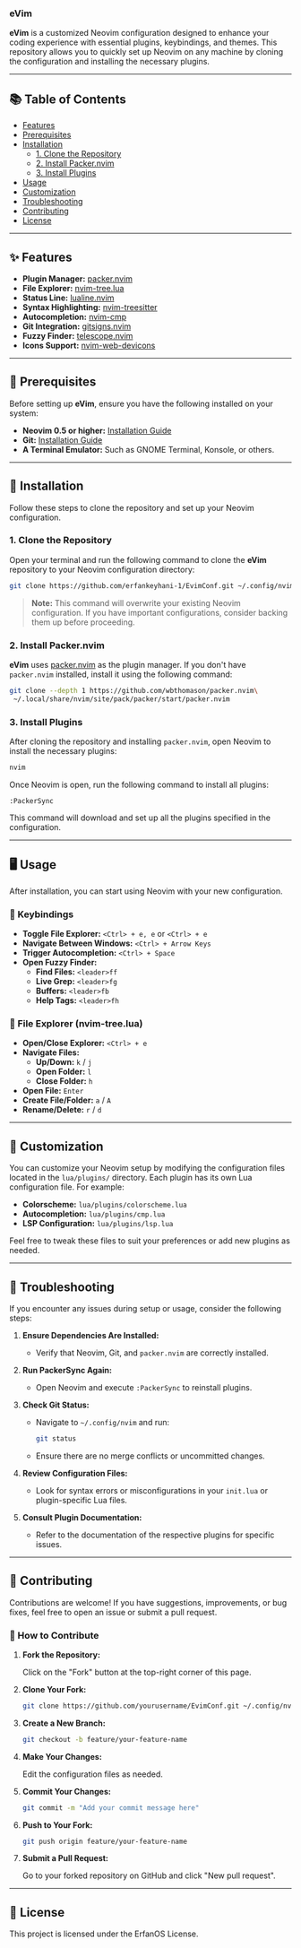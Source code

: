 ### eVim

**eVim** is a customized Neovim configuration designed to enhance your coding experience with essential plugins, keybindings, and themes. This repository allows you to quickly set up Neovim on any machine by cloning the configuration and installing the necessary plugins.

---

## 📚 Table of Contents

- [Features](#features)
- [Prerequisites](#prerequisites)
- [Installation](#installation)
  - [1. Clone the Repository](#1-clone-the-repository)
  - [2. Install Packer.nvim](#2-install-packernvim)
  - [3. Install Plugins](#3-install-plugins)
- [Usage](#usage)
- [Customization](#customization)
- [Troubleshooting](#troubleshooting)
- [Contributing](#contributing)
- [License](#license)

---

## ✨ Features

- **Plugin Manager:** [packer.nvim](https://github.com/wbthomason/packer.nvim)
- **File Explorer:** [nvim-tree.lua](https://github.com/kyazdani42/nvim-tree.lua)
- **Status Line:** [lualine.nvim](https://github.com/nvim-lualine/lualine.nvim)
- **Syntax Highlighting:** [nvim-treesitter](https://github.com/nvim-treesitter/nvim-treesitter)
- **Autocompletion:** [nvim-cmp](https://github.com/hrsh7th/nvim-cmp)
- **Git Integration:** [gitsigns.nvim](https://github.com/lewis6991/gitsigns.nvim)
- **Fuzzy Finder:** [telescope.nvim](https://github.com/nvim-telescope/telescope.nvim)
- **Icons Support:** [nvim-web-devicons](https://github.com/kyazdani42/nvim-web-devicons)

---

## 🔧 Prerequisites

Before setting up **eVim**, ensure you have the following installed on your system:

- **Neovim 0.5 or higher:** [Installation Guide](https://github.com/neovim/neovim/wiki/Installing-Neovim)
- **Git:** [Installation Guide](https://git-scm.com/book/en/v2/Getting-Started-Installing-Git)
- **A Terminal Emulator:** Such as GNOME Terminal, Konsole, or others.

---

## 🚀 Installation

Follow these steps to clone the repository and set up your Neovim configuration.

### 1. Clone the Repository

Open your terminal and run the following command to clone the **eVim** repository to your Neovim configuration directory:

```bash
git clone https://github.com/erfankeyhani-1/EvimConf.git ~/.config/nvim
```

> **Note:** This command will overwrite your existing Neovim configuration. If you have important configurations, consider backing them up before proceeding.

### 2. Install Packer.nvim

**eVim** uses [packer.nvim](https://github.com/wbthomason/packer.nvim) as the plugin manager. If you don't have `packer.nvim` installed, install it using the following command:

```bash
git clone --depth 1 https://github.com/wbthomason/packer.nvim\
 ~/.local/share/nvim/site/pack/packer/start/packer.nvim
```

### 3. Install Plugins

After cloning the repository and installing `packer.nvim`, open Neovim to install the necessary plugins:

```bash
nvim
```

Once Neovim is open, run the following command to install all plugins:

```vim
:PackerSync
```

This command will download and set up all the plugins specified in the configuration.

---

## 🖥 Usage

After installation, you can start using Neovim with your new configuration.

### 🔑 Keybindings

- **Toggle File Explorer:** `<Ctrl> + e, e` or `<Ctrl> + e`
- **Navigate Between Windows:** `<Ctrl> + Arrow Keys`
- **Trigger Autocompletion:** `<Ctrl> + Space`
- **Open Fuzzy Finder:**
  - **Find Files:** `<leader>ff`
  - **Live Grep:** `<leader>fg`
  - **Buffers:** `<leader>fb`
  - **Help Tags:** `<leader>fh`

### 📂 File Explorer (nvim-tree.lua)

- **Open/Close Explorer:** `<Ctrl> + e`
- **Navigate Files:**
  - **Up/Down:** `k` / `j`
  - **Open Folder:** `l`
  - **Close Folder:** `h`
- **Open File:** `Enter`
- **Create File/Folder:** `a` / `A`
- **Rename/Delete:** `r` / `d`

---

## 🎨 Customization

You can customize your Neovim setup by modifying the configuration files located in the `lua/plugins/` directory. Each plugin has its own Lua configuration file. For example:

- **Colorscheme:** `lua/plugins/colorscheme.lua`
- **Autocompletion:** `lua/plugins/cmp.lua`
- **LSP Configuration:** `lua/plugins/lsp.lua`

Feel free to tweak these files to suit your preferences or add new plugins as needed.

---

## 🐞 Troubleshooting

If you encounter any issues during setup or usage, consider the following steps:

1. **Ensure Dependencies Are Installed:**
   - Verify that Neovim, Git, and `packer.nvim` are correctly installed.

2. **Run PackerSync Again:**
   - Open Neovim and execute `:PackerSync` to reinstall plugins.

3. **Check Git Status:**
   - Navigate to `~/.config/nvim` and run:
     ```bash
     git status
     ```
   - Ensure there are no merge conflicts or uncommitted changes.

4. **Review Configuration Files:**
   - Look for syntax errors or misconfigurations in your `init.lua` or plugin-specific Lua files.

5. **Consult Plugin Documentation:**
   - Refer to the documentation of the respective plugins for specific issues.

---

## 🤝 Contributing

Contributions are welcome! If you have suggestions, improvements, or bug fixes, feel free to open an issue or submit a pull request.

### 📝 How to Contribute

1. **Fork the Repository:**

   Click on the "Fork" button at the top-right corner of this page.

2. **Clone Your Fork:**

   ```bash
   git clone https://github.com/yourusername/EvimConf.git ~/.config/nvim
   ```

3. **Create a New Branch:**

   ```bash
   git checkout -b feature/your-feature-name
   ```

4. **Make Your Changes:**

   Edit the configuration files as needed.

5. **Commit Your Changes:**

   ```bash
   git commit -m "Add your commit message here"
   ```

6. **Push to Your Fork:**

   ```bash
   git push origin feature/your-feature-name
   ```

7. **Submit a Pull Request:**

   Go to your forked repository on GitHub and click "New pull request".

---

## 📜 License

This project is licensed under the ErfanOS License.
